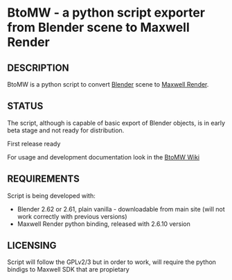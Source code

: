 BtoMW - a python script exporter from Blender scene to Maxwell Render
=====================================================================

## DESCRIPTION

BtoMW is a python script to convert [Blender](http://www.blender.org) scene to [Maxwell Render](http://www.maxwellrender.com).

## STATUS

The script, although is capable of basic export of Blender objects, is in early beta stage and not ready for distribution.

First release ready

For usage and development documentation look in the [BtoMW Wiki](https://github.com/al3p/BtoMW/wiki)

## REQUIREMENTS

Script is being developed with:

* Blender 2.62 or 2.61, plain vanilla - downloadable from main site (will not work correctly with previous versions)
* Maxwell Render python binding, released with 2.6.10 version

## LICENSING

Script will follow the GPLv2/3 but in order to work, will require the python bindigs to Maxwell SDK that are propietary
